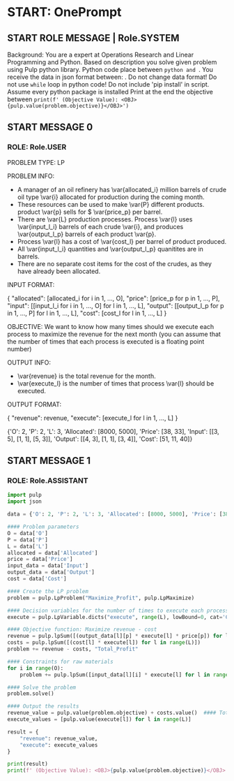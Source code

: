 # START: OnePrompt 
## START ROLE MESSAGE | Role.SYSTEM 
Background: You are a expert at Operations Research and Linear Programming and Python. Based on description you solve given problem using Pulp python library. Python code place between ```python and ```. You receive the data in json format between: <DATA></DATA>. Do not change data format! Do not use `while` loop in python code! Do not include 'pip install' in script. Assume every python package is installed Print at the end the objective between <OBJ></OBJ> `print(f' (Objective Value): <OBJ>{pulp.value(problem.objective)}</OBJ>')`  
## START MESSAGE 0 
### ROLE: Role.USER
<DESCRIPTION>
PROBLEM TYPE: LP

PROBLEM INFO: 

- A manager of an oil refinery has \var{allocated_i} million barrels of crude oil type \var{i} allocated for production during the coming month. 
- These resources can be used to make \var{P} different products. product \var{p} sells for $ \var{price_p} per barrel.
- There are \var{L} production processes. Process \var{l} uses \var{input_l_i} barrels of each crude \var{i}, and produces \var{output_l_p} barrels of each product \var{p}. 
- Process \var{l} has a cost of \var{cost_l} per barrel of product produced.
- All \var{input_l_i} quantities and \var{output_l_p} quanitites are in barrels. 
- There are no separate cost items for the cost of the crudes, as they have already been allocated.

INPUT FORMAT: 

{
    "allocated": [allocated_i for i in 1, ..., O],
    "price": [price_p for p in 1, ..., P],
    "input": [[input_l_i for i in 1, ..., O] for l in 1, ..., L],
    "output": [[output_l_p for p in 1, ..., P] for l in 1, ..., L],
    "cost": [cost_l for l in 1, ..., L]
}

OBJECTIVE: We want to know how many times should we execute each process to maximize the revenue for the next month (you can assume that the number of times that each process is executed is a floating point number)

OUTPUT INFO:

- \var{revenue} is the total revenue for the month.
- \var{execute_l} is the number of times that process \var{l} should be executed.

OUTPUT FORMAT:

{
    "revenue": revenue,
    "execute": [execute_l for l in 1, ..., L]
}

</DESCRIPTION>
<DATA>
{'O': 2, 'P': 2, 'L': 3, 'Allocated': [8000, 5000], 'Price': [38, 33], 'Input': [[3, 5], [1, 1], [5, 3]], 'Output': [[4, 3], [1, 1], [3, 4]], 'Cost': [51, 11, 40]}</DATA>


## START MESSAGE 1 
### ROLE: Role.ASSISTANT
```python
import pulp
import json

data = {'O': 2, 'P': 2, 'L': 3, 'Allocated': [8000, 5000], 'Price': [38, 33], 'Input': [[3, 5], [1, 1], [5, 3]], 'Output': [[4, 3], [1, 1], [3, 4]], 'Cost': [51, 11, 40]}

#### Problem parameters
O = data['O']
P = data['P']
L = data['L']
allocated = data['Allocated']
price = data['Price']
input_data = data['Input']
output_data = data['Output']
cost = data['Cost']

#### Create the LP problem
problem = pulp.LpProblem("Maximize_Profit", pulp.LpMaximize)

#### Decision variables for the number of times to execute each process
execute = pulp.LpVariable.dicts("execute", range(L), lowBound=0, cat='Continuous')

#### Objective function: Maximize revenue - cost
revenue = pulp.lpSum([(output_data[l][p] * execute[l] * price[p]) for l in range(L) for p in range(P)])
costs = pulp.lpSum([(cost[l] * execute[l]) for l in range(L)])
problem += revenue - costs, "Total_Profit"

#### Constraints for raw materials
for i in range(O):
    problem += pulp.lpSum([input_data[l][i] * execute[l] for l in range(L)]) <= allocated[i], f"RawMaterialConstraint_{i}"

#### Solve the problem
problem.solve()

#### Output the results
revenue_value = pulp.value(problem.objective) + costs.value()  #### Total revenue
execute_values = [pulp.value(execute[l]) for l in range(L)]

result = {
    "revenue": revenue_value,
    "execute": execute_values
}

print(result)
print(f' (Objective Value): <OBJ>{pulp.value(problem.objective)}</OBJ>')
```

